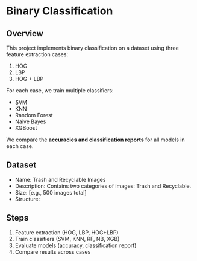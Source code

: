 # Binary Classification

## Overview
This project implements binary classification on a dataset using three feature extraction cases:  
1. HOG  
2. LBP  
3. HOG + LBP  

For each case, we train multiple classifiers:
- SVM
- KNN
- Random Forest
- Naive Bayes
- XGBoost

We compare the **accuracies and classification reports** for all models in each case.


## Dataset
- Name: Trash and Recyclable Images
- Description: Contains two categories of images: Trash and Recyclable.
- Size: [e.g., 500 images total]
- Structure:

## Steps
1. Feature extraction (HOG, LBP, HOG+LBP)
2. Train classifiers (SVM, KNN, RF, NB, XGB)
3. Evaluate models (accuracy, classification report)
4. Compare results across cases
